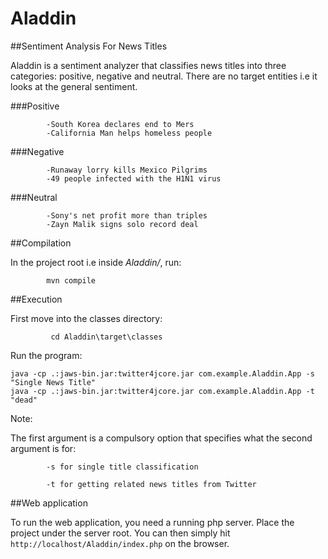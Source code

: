 # Aladdin

##Sentiment Analysis For News Titles

Aladdin is a sentiment analyzer that classifies news titles into three categories: positive, negative and neutral.
There are no target entities i.e it looks at the general sentiment.

###Positive
```
        -South Korea declares end to Mers
        -California Man helps homeless people
```

###Negative
```
        -Runaway lorry kills Mexico Pilgrims
        -49 people infected with the H1N1 virus
```

###Neutral
```
        -Sony's net profit more than triples
        -Zayn Malik signs solo record deal
```

##Compilation

In the project root i.e inside *Aladdin/*, run:
```
        mvn compile
```

##Execution

First move into the classes directory:
```
         cd Aladdin\target\classes
```

Run the program:
```
java -cp .:jaws-bin.jar:twitter4jcore.jar com.example.Aladdin.App -s "Single News Title"
java -cp .:jaws-bin.jar:twitter4jcore.jar com.example.Aladdin.App -t "dead"
```

Note:

The first argument is a compulsory option that specifies what the second argument is for:

            -s for single title classification

            -t for getting related news titles from Twitter

##Web application

To run the web application, you need a running php server.
Place the project under the server root.
You can then simply hit `http://localhost/Aladdin/index.php` on the browser.
